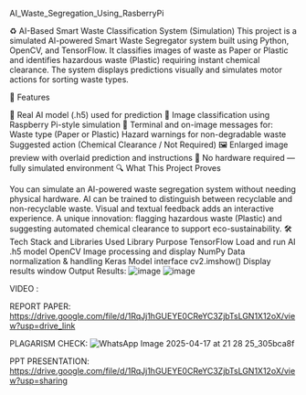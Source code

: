 AI_Waste_Segregation_Using_RasberryPi

♻️ AI-Based Smart Waste Classification System (Simulation)
This project is a simulated AI-powered Smart Waste Segregator system built using Python, OpenCV, and TensorFlow. It classifies images of waste as Paper or Plastic and identifies hazardous waste (Plastic) requiring instant chemical clearance. The system displays predictions visually and simulates motor actions for sorting waste types.

📌 Features

🧠 Real AI model (.h5) used for prediction
📸 Image classification using Raspberry Pi-style simulation
🧪 Terminal and on-image messages for:
Waste type (Paper or Plastic)
Hazard warnings for non-degradable waste
Suggested action (Chemical Clearance / Not Required)
🖼️ Enlarged image preview with overlaid prediction and instructions
🚫 No hardware required — fully simulated environment
🔍 What This Project Proves

You can simulate an AI-powered waste segregation system without needing physical hardware.
AI can be trained to distinguish between recyclable and non-recyclable waste.
Visual and textual feedback adds an interactive experience.
A unique innovation: flagging hazardous waste (Plastic) and suggesting automated chemical clearance to support eco-sustainability.
🛠️ Tech Stack and Libraries Used
Library	Purpose
TensorFlow	Load and run AI .h5 model
OpenCV	Image processing and display
NumPy	Data normalization & handling
Keras	Model interface
cv2.imshow()	Display results window
Output Results: 
![image](https://github.com/user-attachments/assets/82f2c704-4e6f-4ace-8819-42e4db12d44c)
![image](https://github.com/user-attachments/assets/34de9ada-ebae-43f5-907b-dcc29de4fc5c)




VIDEO : 

REPORT PAPER: https://drive.google.com/file/d/1RqJj1hGUEYE0CReYC3ZjbTsLGN1X12oX/view?usp=drive_link

PLAGARISM CHECK: ![WhatsApp Image 2025-04-17 at 21 28 25_305bca8f](https://github.com/user-attachments/assets/93dbc4f0-7b06-4202-a74f-a5e9353ca52d)


PPT PRESENTATION: https://drive.google.com/file/d/1RqJj1hGUEYE0CReYC3ZjbTsLGN1X12oX/view?usp=sharing
